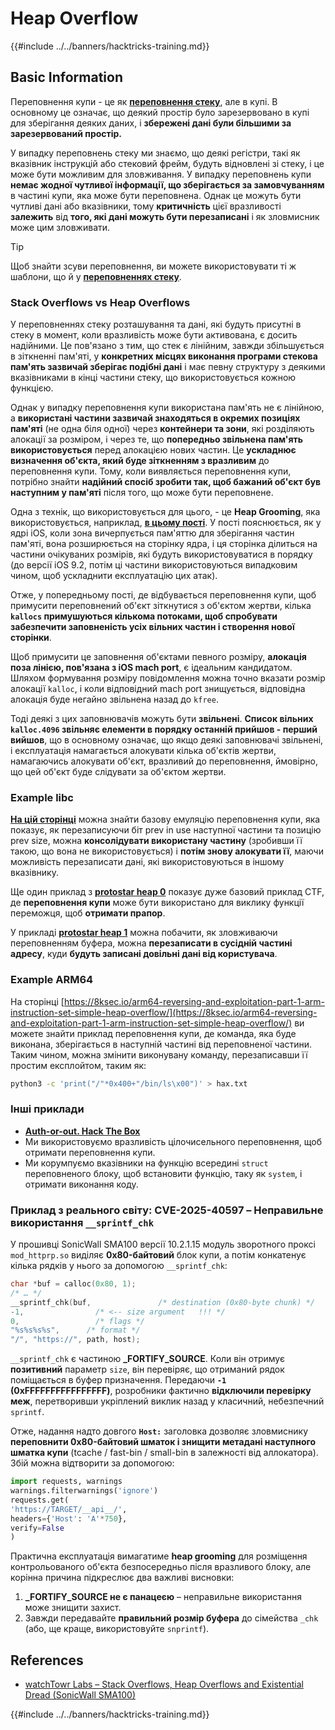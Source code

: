 # Heap Overflow

{{#include ../../banners/hacktricks-training.md}}

## Basic Information

Переповнення купи - це як [**переповнення стеку**](../stack-overflow/index.html), але в купі. В основному це означає, що деякий простір було зарезервовано в купі для зберігання деяких даних, і **збережені дані були більшими за зарезервований простір.**

У випадку переповнень стеку ми знаємо, що деякі регістри, такі як вказівник інструкцій або стековий фрейм, будуть відновлені зі стеку, і це може бути можливим для зловживання. У випадку переповнень купи **немає жодної чутливої інформації, що зберігається за замовчуванням** в частині купи, яка може бути переповнена. Однак це можуть бути чутливі дані або вказівники, тому **критичність** цієї вразливості **залежить** від **того, які дані можуть бути перезаписані** і як зловмисник може цим зловживати.

> [!TIP]
> Щоб знайти зсуви переповнення, ви можете використовувати ті ж шаблони, що й у [**переповненнях стеку**](../stack-overflow/index.html#finding-stack-overflows-offsets).

### Stack Overflows vs Heap Overflows

У переповненнях стеку розташування та дані, які будуть присутні в стеку в момент, коли вразливість може бути активована, є досить надійними. Це пов'язано з тим, що стек є лінійним, завжди збільшується в зіткненні пам'яті, у **конкретних місцях виконання програми стекова пам'ять зазвичай зберігає подібні дані** і має певну структуру з деякими вказівниками в кінці частини стеку, що використовується кожною функцією.

Однак у випадку переповнення купи використана пам'ять не є лінійною, а **використані частини зазвичай знаходяться в окремих позиціях пам'яті** (не одна біля одної) через **контейнери та зони**, які розділяють алокації за розміром, і через те, що **попередньо звільнена пам'ять використовується** перед алокацією нових частин. Це **ускладнює визначення об'єкта, який буде зіткненням з вразливим** до переповнення купи. Тому, коли виявляється переповнення купи, потрібно знайти **надійний спосіб зробити так, щоб бажаний об'єкт був наступним у пам'яті** після того, що може бути переповнене.

Одна з технік, що використовується для цього, - це **Heap Grooming**, яка використовується, наприклад, [**в цьому пості**](https://azeria-labs.com/grooming-the-ios-kernel-heap/). У пості пояснюється, як у ядрі iOS, коли зона вичерпується пам'яттю для зберігання частин пам'яті, вона розширюється на сторінку ядра, і ця сторінка ділиться на частини очікуваних розмірів, які будуть використовуватися в порядку (до версії iOS 9.2, потім ці частини використовуються випадковим чином, щоб ускладнити експлуатацію цих атак).

Отже, у попередньому пості, де відбувається переповнення купи, щоб примусити переповнений об'єкт зіткнутися з об'єктом жертви, кілька **`kallocs` примушуються кількома потоками, щоб спробувати забезпечити заповненість усіх вільних частин і створення нової сторінки**.

Щоб примусити це заповнення об'єктами певного розміру, **алокація поза лінією, пов'язана з iOS mach port**, є ідеальним кандидатом. Шляхом формування розміру повідомлення можна точно вказати розмір алокації `kalloc`, і коли відповідний mach port знищується, відповідна алокація буде негайно звільнена назад до `kfree`.

Тоді деякі з цих заповнювачів можуть бути **звільнені**. **Список вільних `kalloc.4096` звільняє елементи в порядку останній прийшов - перший вийшов**, що в основному означає, що якщо деякі заповнювачі звільнені, і експлуатація намагається алокувати кілька об'єктів жертви, намагаючись алокувати об'єкт, вразливий до переповнення, ймовірно, що цей об'єкт буде слідувати за об'єктом жертви.

### Example libc

[**На цій сторінці**](https://guyinatuxedo.github.io/27-edit_free_chunk/heap_consolidation_explanation/index.html) можна знайти базову емуляцію переповнення купи, яка показує, як перезаписуючи біт prev in use наступної частини та позицію prev size, можна **консолідувати використану частину** (зробивши її такою, що вона не використовується) і **потім знову алокувати її**, маючи можливість перезаписати дані, які використовуються в іншому вказівнику.

Ще один приклад з [**protostar heap 0**](https://guyinatuxedo.github.io/24-heap_overflow/protostar_heap0/index.html) показує дуже базовий приклад CTF, де **переповнення купи** може бути використано для виклику функції переможця, щоб **отримати прапор**.

У прикладі [**protostar heap 1**](https://guyinatuxedo.github.io/24-heap_overflow/protostar_heap1/index.html) можна побачити, як зловживаючи переповненням буфера, можна **перезаписати в сусідній частині адресу**, куди **будуть записані довільні дані від користувача**.

### Example ARM64

На сторінці [https://8ksec.io/arm64-reversing-and-exploitation-part-1-arm-instruction-set-simple-heap-overflow/](https://8ksec.io/arm64-reversing-and-exploitation-part-1-arm-instruction-set-simple-heap-overflow/) ви можете знайти приклад переповнення купи, де команда, яка буде виконана, зберігається в наступній частині від переповненої частини. Таким чином, можна змінити виконувану команду, перезаписавши її простим експлойтом, таким як:
```bash
python3 -c 'print("/"*0x400+"/bin/ls\x00")' > hax.txt
```
### Інші приклади

- [**Auth-or-out. Hack The Box**](https://7rocky.github.io/en/ctf/htb-challenges/pwn/auth-or-out/)
- Ми використовуємо вразливість цілочисельного переповнення, щоб отримати переповнення купи.
- Ми корумпуємо вказівники на функцію всередині `struct` переповненого блоку, щоб встановити функцію, таку як `system`, і отримати виконання коду.

### Приклад з реального світу: CVE-2025-40597 – Неправильне використання `__sprintf_chk`

У прошивці SonicWall SMA100 версії 10.2.1.15 модуль зворотного проксі `mod_httprp.so` виділяє **0x80-байтовий** блок купи, а потім конкатенує кілька рядків у нього за допомогою `__sprintf_chk`:
```c
char *buf = calloc(0x80, 1);
/* … */
__sprintf_chk(buf,               /* destination (0x80-byte chunk) */
-1,                /* <-- size argument   !!! */
0,                 /* flags */
"%s%s%s%s",      /* format */
"/", "https://", path, host);
```
`__sprintf_chk` є частиною **_FORTIFY_SOURCE**. Коли він отримує **позитивний** параметр `size`, він перевіряє, що отриманий рядок поміщається в буфер призначення. Передаючи **`-1` (0xFFFFFFFFFFFFFFFF)**, розробники фактично **відключили перевірку меж**, перетворивши укріплений виклик назад у класичний, небезпечний `sprintf`.

Отже, надання надто довгого **`Host:`** заголовка дозволяє зловмиснику **переповнити 0x80-байтовий шматок і знищити метадані наступного шматка купи** (tcache / fast-bin / small-bin в залежності від аллокатора). Збій можна відтворити за допомогою:
```python
import requests, warnings
warnings.filterwarnings('ignore')
requests.get(
'https://TARGET/__api__/',
headers={'Host': 'A'*750},
verify=False
)
```
Практична експлуатація вимагатиме **heap grooming** для розміщення контрольованого об'єкта безпосередньо після вразливого блоку, але корінна причина підкреслює два важливі висновки:

1. **_FORTIFY_SOURCE не є панацеєю** – неправильне використання може знищити захист.
2. Завжди передавайте **правильний розмір буфера** до сімейства `_chk` (або, ще краще, використовуйте `snprintf`).

## References
* [watchTowr Labs – Stack Overflows, Heap Overflows and Existential Dread (SonicWall SMA100)](https://labs.watchtowr.com/stack-overflows-heap-overflows-and-existential-dread-sonicwall-sma100-cve-2025-40596-cve-2025-40597-and-cve-2025-40598/)

{{#include ../../banners/hacktricks-training.md}}

